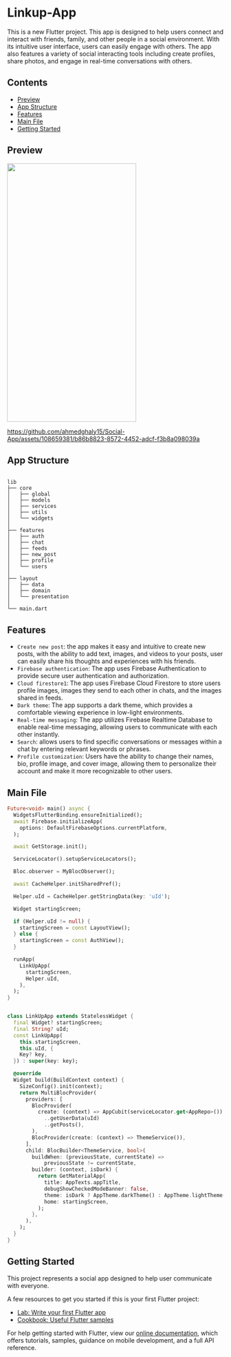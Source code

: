 # Linkup-App

This is a new Flutter project. This app is designed to help users connect and interact with friends, family, and other people in a social environment. With its intuitive user interface, users can easily engage with others. The app also features a variety of social interacting tools including create profiles, share photos, and engage in real-time conversations with others.

## Contents

- [Preview](#preview)
- [App Structure](#app-structure)
- [Features](#features)
- [Main File](#main-file)
- [Getting Started](#getting-started)

## Preview

<div style="display: flex" > 
  <img style="display: inline-block" src="https://github.com/ahmedghaly15/Social-App/assets/108659381/ae5a1813-8e3b-4fac-a28a-e8d90a60c2b3" width= "300" height = "600"/>
</div>

https://github.com/ahmedghaly15/Social-App/assets/108659381/b86b8823-8572-4452-adcf-f3b8a098039a

## App Structure

```

lib
├── core
│   ├── global
│   ├── models
│   ├── services
│   ├── utils
│   └── widgets
│
├── features
│   ├── auth
│   ├── chat
│   ├── feeds
│   ├── new_post
│   ├── profile
│   └── users
│
├── layout
│   ├── data
│   ├── domain
│   └── presentation
│
└── main.dart

```

## Features

- `Create new post`: the app makes it easy and intuitive to create new posts, with the ability to add text, images, and videos to your posts, user can easily share his thoughts and experiences with his friends.
- `Firebase authentication`: The app uses Firebase Authentication to provide secure user authentication and authorization.
- `Cloud firestore1`: The app uses Firebase Cloud Firestore to store users profile images, images they send to each other in chats, and the images shared in feeds.
- `Dark theme`: The app supports a dark theme, which provides a comfortable viewing experience in low-light environments.
- `Real-time messaging`: The app utilizes Firebase Realtime Database to enable real-time messaging, allowing users to communicate with each other instantly.
- `Search`: allows users to find specific conversations or messages within a chat by entering relevant keywords or phrases.
- `Profile customization`: Users have the ability to change their names, bio, profile image, and cover image, allowing them to personalize their account and make it more recognizable to other users.

## Main File

```dart
Future<void> main() async {
  WidgetsFlutterBinding.ensureInitialized();
  await Firebase.initializeApp(
    options: DefaultFirebaseOptions.currentPlatform,
  );

  await GetStorage.init();

  ServiceLocator().setupServiceLocators();

  Bloc.observer = MyBlocObserver();

  await CacheHelper.initSharedPref();

  Helper.uId = CacheHelper.getStringData(key: 'uId');

  Widget startingScreen;

  if (Helper.uId != null) {
    startingScreen = const LayoutView();
  } else {
    startingScreen = const AuthView();
  }

  runApp(
    LinkUpApp(
      startingScreen,
      Helper.uId,
    ),
  );
}


class LinkUpApp extends StatelessWidget {
  final Widget? startingScreen;
  final String? uId;
  const LinkUpApp(
    this.startingScreen,
    this.uId, {
    Key? key,
  }) : super(key: key);

  @override
  Widget build(BuildContext context) {
    SizeConfig().init(context);
    return MultiBlocProvider(
      providers: [
        BlocProvider(
          create: (context) => AppCubit(serviceLocator.get<AppRepo>())
            ..getUserData(uId)
            ..getPosts(),
        ),
        BlocProvider(create: (context) => ThemeService()),
      ],
      child: BlocBuilder<ThemeService, bool>(
        buildWhen: (previousState, currentState) =>
            previousState != currentState,
        builder: (context, isDark) {
          return GetMaterialApp(
            title: AppTexts.appTitle,
            debugShowCheckedModeBanner: false,
            theme: isDark ? AppTheme.darkTheme() : AppTheme.lightTheme(),
            home: startingScreen,
          );
        },
      ),
    );
  }
}

```

## Getting Started

This project represents a social app designed to help user communicate with everyone.

A few resources to get you started if this is your first Flutter project:

- [Lab: Write your first Flutter app](https://flutter.dev/docs/get-started/codelab)
- [Cookbook: Useful Flutter samples](https://flutter.dev/docs/cookbook)

For help getting started with Flutter, view our
[online documentation](https://flutter.dev/docs), which offers tutorials,
samples, guidance on mobile development, and a full API reference.
